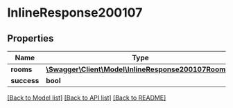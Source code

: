 # InlineResponse200107

## Properties
Name | Type | Description | Notes
------------ | ------------- | ------------- | -------------
**rooms** | [**\Swagger\Client\Model\InlineResponse200107Rooms[]**](InlineResponse200107Rooms.md) |  | [optional] 
**success** | **bool** |  | [optional] 

[[Back to Model list]](../../README.md#documentation-for-models) [[Back to API list]](../../README.md#documentation-for-api-endpoints) [[Back to README]](../../README.md)

